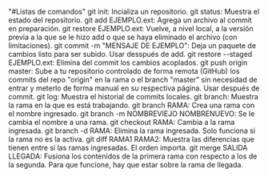 "#Listas de comandos"
git init: Incializa un repositorio.
git status: Muestra el estado del repositorio.
git add EJEMPLO.ext: Agrega un archivo al commit en preparación.
git restore EJEMPLO.ext: Vuelve, a nivel local, a la versión previa a la que se le hizo add o que se haya eliminado el archivo (con limitaciones).
git commit -m "MENSAJE DE EJEMPLO": Deja un paquete de cambios listo para ser subido. Usar desspués de add.
git restore --staged EJEMPLO.ext: Elimina del commit los cambios acoplados.
git push origin master: Sube a tu repositorio controlado de forma remota (GitHub) los commits del repo "origin" en la rama o el branch "master" sin necesidad de entrar y meterlo de forma manual en su respectiva página. Usar después de commit.
git log: Muestra el historial de commits locales.
git branch: Muestra la rama en la que es está trabajando.
git branch RAMA: Crea una rama con el nombre ingresado.
git branch -m NOMBREVIEJO NOMBRENUEVO: Se le cambia el nombre a una rama.
git checkout RAMA: Cambia a la rama ingresada.
git branch -d RAMA: Elimina la rama ingresada. Solo funciona si la rama no es la activa.
git diff RAMA1 RAMA2: Muestra las diferencias que tienen entre sí las ramas ingresadas. El orden importa.
git merge SALIDA LLEGADA: Fusiona los contenidos de la primera rama con respecto a los de la segunda. Para que funcione, hay que estar sobre la rama de llegada.
